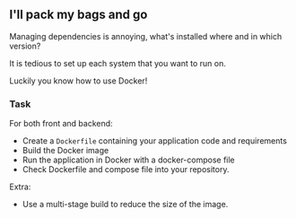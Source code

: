 ## I'll pack my bags and go

Managing dependencies is annoying, what's installed where and in which version?

It is tedious to set up each system that you want to run on.

Luckily you know how to use Docker!

### Task

For both front and backend:

- Create a `Dockerfile` containing your application code and requirements
- Build the Docker image
- Run the application in Docker with a docker-compose file
- Check Dockerfile and compose file into your repository.

Extra:
- Use a multi-stage build to reduce the size of the image.
